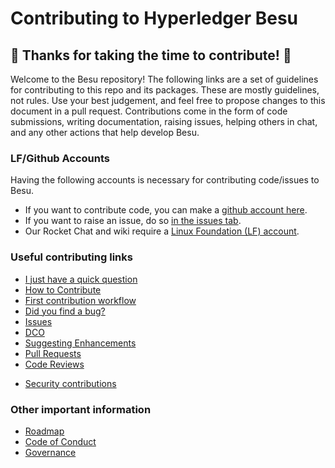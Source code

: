 # Contributing to Hyperledger Besu

## :tada: Thanks for taking the time to contribute! :tada:

Welcome to the Besu repository! The following links are a set of guidelines for
contributing to this repo and its packages. These are mostly guidelines, not
rules. Use your best judgement, and feel free to propose changes to this
document in a pull request. Contributions come in the form of code submissions,
writing documentation, raising issues, helping others in chat, and any other
actions that help develop Besu.

### LF/Github Accounts

Having the following accounts is necessary for contributing code/issues to Besu.

- If you want to contribute code, you can make a
  [github account here](https://github.com).
- If you want to raise an issue, do so
  [in the issues tab](https://github.com/hyperledger/besu/issues).
- Our Rocket Chat and wiki require a [Linux Foundation (LF) account].

### Useful contributing links

- [I just have a quick question](https://wiki.hyperledger.org/display/BESU/I+just+have+a+quick+question)
- [How to Contribute]
- [First contribution workflow](https://wiki.hyperledger.org/display/BESU/First+contribution?src=contextnavpagetreemode)
- [Did you find a bug?](https://wiki.hyperledger.org/display/BESU/Reporting+Bugs)
- [Issues](https://wiki.hyperledger.org/display/BESU/Issues)
- [DCO](https://wiki.hyperledger.org/display/BESU/DCO)
- [Suggesting Enhancements](https://wiki.hyperledger.org/display/BESU/Suggesting+Enhancements)
- [Pull Requests](https://wiki.hyperledger.org/display/BESU/Pull+Requests)
- [Code Reviews](https://wiki.hyperledger.org/display/BESU/Code+Reviews)

* [Security contributions](https://wiki.hyperledger.org/display/BESU/Security)

### Other important information

- [Roadmap](https://wiki.hyperledger.org/display/BESU/Roadmap)
- [Code of Conduct](https://wiki.hyperledger.org/display/BESU/Code+of+Conduct)
- [Governance](https://wiki.hyperledger.org/display/BESU/Governance)

[how to contribute]: https://wiki.hyperledger.org/display/BESU/How+to+Contribute
[linux foundation (lf) account]: https://identity.linuxfoundation.org/
